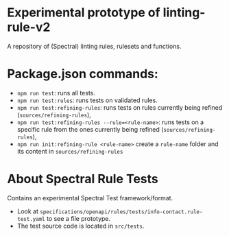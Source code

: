 # Experimental prototype of linting-rule-v2 #

A repository of (Spectral) linting rules, rulesets and functions.
# Package.json commands:

- `npm run test`: runs all tests.
- `npm run test:rules`: runs tests on validated rules.
- `npm run test:refining-rules`: runs tests on rules currently being refined (`sources/refining-rules`),
- `npm run test:refining-rules --rule=<rule-name>`: runs tests on a specific rule from the ones currently being refined (`sources/refining-rules`),
- `npm run init:refining-rule <rule-name>` create a `rule-name` folder and its content in `sources/refining-rules`

# About Spectral Rule Tests

Contains an experimental Spectral Test framework/format.

- Look at `specifications/openapi/rules/tests/info-contact.rule-test.yaml` to see a file prototype.
- The test source code is located in `src/tests`.